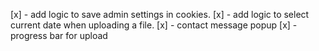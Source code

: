 [x] - add logic to save admin settings in cookies.
[x] - add logic to select current date when uploading a file.
[x] - contact message popup
[x] - progress bar for upload